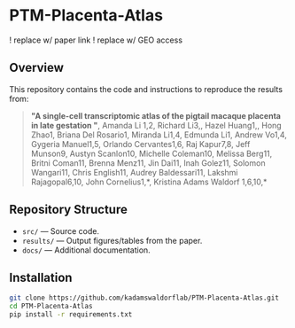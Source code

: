 # PTM-Placenta-Atlas

! replace w/ paper link
! replace w/ GEO access

## Overview
This repository contains the code and instructions to reproduce the results from:
> **"A single-cell transcriptomic atlas of the pigtail macaque placenta in late gestation "**, Amanda Li 1,2, Richard Li3,, Hazel Huang1,, Hong Zhao1, Briana Del Rosario1, Miranda Li1,4, Edmunda Li1, Andrew Vo1,4, Gygeria Manuel1,5, Orlando Cervantes1,6, Raj Kapur7,8, Jeff Munson9, Austyn Scanlon10, Michelle Coleman10, Melissa Berg11, Britni Coman11, Brenna Menz11, Jin Dai11, Inah Golez11, Solomon Wangari11, Chris English11, Audrey Baldessari11, Lakshmi Rajagopal6,10, John Cornelius1,\*, Kristina Adams Waldorf 1,6,10,\* 

## Repository Structure
- `src/` — Source code.
- `results/` — Output figures/tables from the paper.
- `docs/` — Additional documentation.

## Installation
```bash
git clone https://github.com/kadamswaldorflab/PTM-Placenta-Atlas.git
cd PTM-Placenta-Atlas
pip install -r requirements.txt
